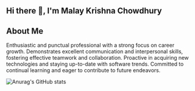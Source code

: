 ## Hi there 👋, I'm Malay Krishna Chowdhury
## About Me
Enthusiastic and punctual professional with a strong focus on career growth. Demonstrates excellent communication and interpersonal skills, fostering effective teamwork and collaboration. Proactive in acquiring new technologies and staying up-to-date with software trends. Committed to continual learning and eager to contribute to future endeavors.

![Anurag's GitHub stats](https://github-readme-stats.vercel.app/api?username=malayit23&show_icons=true&theme=cobalt)
